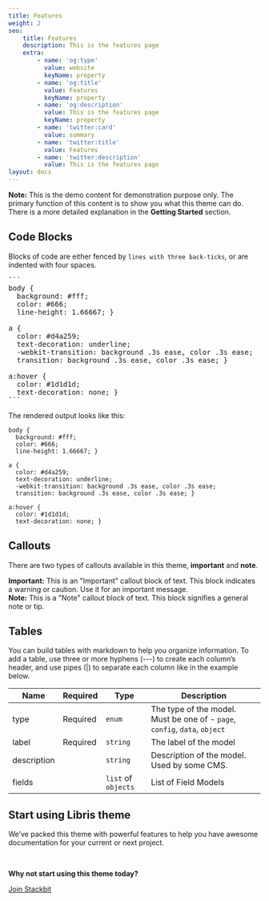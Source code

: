 ```yaml
---
title: Features
weight: 2
seo:
    title: Features
    description: This is the features page
    extra:
        - name: 'og:type'
          value: website
          keyName: property
        - name: 'og:title'
          value: Features
          keyName: property
        - name: 'og:description'
          value: This is the features page
          keyName: property
        - name: 'twitter:card'
          value: summary
        - name: 'twitter:title'
          value: Features
        - name: 'twitter:description'
          value: This is the features page
layout: docs
---
```


<div class="note">
  <strong>Note:</strong> This is the demo content for demonstration purpose only. The primary function of this content is to show you what this theme can do. There is a more detailed explanation in the <strong>Getting Started</strong> section.
</div>

## Code Blocks

Blocks of code are either fenced by `lines with three back-ticks`, or are indented with four spaces.

<pre>
```
body {
  background: #fff;
  color: #666;
  line-height: 1.66667; }

a {
  color: #d4a259;
  text-decoration: underline;
  -webkit-transition: background .3s ease, color .3s ease;
  transition: background .3s ease, color .3s ease; }

a:hover {
  color: #1d1d1d;
  text-decoration: none; }
```
</pre>

The rendered output looks like this:

```
body {
  background: #fff;
  color: #666;
  line-height: 1.66667; }

a {
  color: #d4a259;
  text-decoration: underline;
  -webkit-transition: background .3s ease, color .3s ease;
  transition: background .3s ease, color .3s ease; }

a:hover {
  color: #1d1d1d;
  text-decoration: none; }
```

## Callouts

There are two types of callouts available in this theme, **important** and **note**.

<div class="important">
  <strong>Important:</strong> 
  This is an "Important" callout block of text. 
  This block indicates a warning or caution.
  Use it for an important message. 
</div>

<div class="note">
  <strong>Note:</strong> 
  This is a "Note" callout block of text. 
  This block signifies a general note or tip.
</div>

## Tables

You can build tables with markdown to help you organize information. To add a table, use three or more hyphens (---) to create each column’s header, and use pipes (|) to separate each column like in the example below.

| Name        | Required | Type                | Description                                                                |
| ----------- | -------- | ------------------- | -------------------------------------------------------------------------- |
| type        | Required | `enum`              | The type of the model. Must be one of - `page`, `config`, `data`, `object` |
| label       | Required | `string`            | The label of the model                                                     |
| description |          | `string`            | Description of the model. Used by some CMS.                                |
| fields      |          | `list` of `objects` | List of Field Models                                                       |

## Start using Libris theme

We’ve packed this theme with powerful features to help you have awesome documentation for your current or next project.

<br>

**Why not start using this theme today?**

<a href="https://www.stackbit.com/" class="button">Join Stackbit</a>
